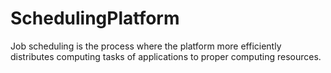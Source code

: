# SchedulingPlatform
Job scheduling is the process where the platform more efficiently distributes computing tasks of applications to proper computing resources.
